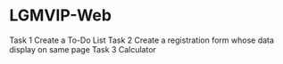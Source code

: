 # LGMVIP-Web
Task 1
Create a To-Do List 
Task 2
Create a registration form whose data display on same page
Task 3
Calculator
